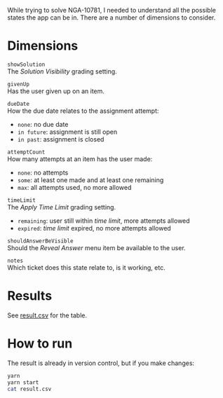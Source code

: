 While trying to solve NGA-10781, I needed to understand all the possible states
the app can be in. There are a number of dimensions to consider.

# Dimensions

`showSolution`\
The *Solution Visibility* grading setting.

`givenUp`\
Has the user given up on an item.

`dueDate`\
How the due date relates to the assignment attempt:
- `none`: no due date
- `in future`: assignment is still open
- `in past`: assignment is closed

`attemptCount`\
How many attempts at an item has the user made:
- `none`: no attempts
- `some`: at least one made and at least one remaining
- `max`: all attempts used, no more allowed

`timeLimit`\
The *Apply Time Limit* grading setting.
- `remaining`: user still within *time limit*, more attempts allowed
- `expired`: *time limit* expired, no more attempts allowed

`shouldAnswerBeVisible`\
Should the *Reveal Answer* menu item be available to the user.

`notes`\
Which ticket does this state relate to, is it working, etc.

# Results
See [result.csv](./result.csv) for the table.

# How to run
The result is already in version control, but if you make changes:

```bash
yarn
yarn start
cat result.csv
```
